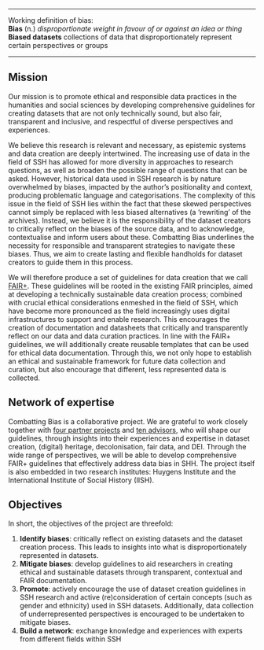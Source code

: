 ___
Working definition of bias: <br>
**Bias** (n.) *disproportionate weight in favour of or against an idea or thing* <br>
**Biased datasets** collections of data that disproportionately represent certain perspectives or groups
___

## Mission
Our mission is to promote ethical and responsible data practices in the humanities and social sciences by developing comprehensive guidelines for creating datasets that are not only technically sound, but also fair, transparent and inclusive, and respectful of diverse perspectives and experiences.

We believe this research is relevant and necessary, as epistemic systems and data creation are deeply intertwined. The increasing use of data in the field of SSH has allowed for more diversity in approaches to research questions, as well as broaden the possible range of questions that can be asked. However, historical data used in SSH research is by nature overwhelmed by biases, impacted by the author’s positionality and context, producing problematic language and categorisations. The complexity of this issue in the field of SSH lies within the fact that these skewed perspectives cannot simply be replaced with less biased alternatives (a ‘rewriting’ of the archives). Instead, we believe it is the responsibility of the dataset creators to critically reflect on the biases of the source data, and to acknowledge, contextualise and inform users about these. Combatting Bias underlines the necessity for responsible and transparent strategies to navigate these biases. Thus, we aim to create lasting and flexible handholds for dataset creators to guide them in this process. 

We will therefore produce a set of guidelines for data creation that we call [FAIR+](../FAIR%2B%20Principles/). These guidelines will be rooted in the existing FAIR principles, aimed at developing a technically sustainable data creation process; combined with crucial ethical considerations enmeshed in the field of SSH, which have become more pronounced as the field increasingly uses digital infrastructures to support and enable research. This encourages the creation of documentation and datasheets that critically and transparently reflect on our data and data curation practices. In line with the FAIR+ guidelines, we will additionally create reusable templates that can be used for ethical data documentation. Through this, we not only hope to establish an ethical and sustainable framework for future data collection and curation, but also encourage that different, less represented data is collected. 

## Network of expertise
Combatting Bias is a collaborative project. We are grateful to work closely together with [four partner projects](../../Team/Partners/Partner%20Projects) and [ten advisors](../../Team/Partners/Advisors), who will shape our guidelines, through insights into their experiences and expertise in dataset creation, (digital) heritage, decolonisation, fair data, and DEI. Through the wide range of perspectives, we will be able to develop comprehensive FAIR+ guidelines that effectively address data bias in SHH. The project itself is also embedded in two research institutes: Huygens Institute and the International Institute of Social History (IISH). 

## Objectives 
In short, the objectives of the project are threefold: 

1. **Identify biases**: critically reflect on existing datasets and the dataset creation process. This leads to insights into what is disproportionately represented in datasets.
2. **Mitigate biases**: develop guidelines to aid researchers in creating ethical and sustainable datasets through transparent, contextual and FAIR documentation. 
3. **Promote**: actively encourage the use of dataset creation guidelines in SSH research and active (re)consideration of certain concepts (such as gender and ethnicity) used in SSH datasets. Additionally, data collection of underrepresented perspectives is encouraged to be undertaken to mitigate biases. 
4. **Build a network**: exchange knowledge and experiences with experts from different fields within SSH 

